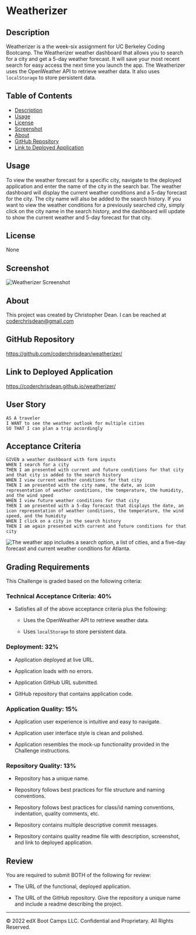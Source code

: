 # Weatherizer

## Description

Weatherizer is a the week-six assignment for UC Berkeley Coding Bootcamp. The Weatherizer weather dashboard that allows you to search for a city and get a 5-day weather forecast.  It will save your most recent search for easy access the next time you launch the app.  The Weatherizer uses the OpenWeather API to retrieve weather data.  It also uses `localStorage` to store persistent data.

<!-- <h2>GitHub Repository</h2><hr>
URL: <a href="https://github.com/coderchrisdean/weatherizer/">https://github.com/coderchrisdean/weatherizer/</a>
<h2>Link to Deployed Application</h2>
URL: <a href="https://coderchrisdean.github.io/weatherizer/">https://coderchrisdean.github.io/weatherizer/</a> -->

## Table of Contents
 * [Description](#description)
 * [Usage](#usage)
 * [License](#license)
 * [Screenshot](#screenshot)
 * [About](#about)
 * [GitHub Repository](#github-repository)
 * [Link to Deployed Application](#link-to-deployed-application)

## Usage

To view the weather forecast for a specific city, navigate to the deployed application and enter the name of the city in the search bar. The weather dashboard will display the current weather conditions and a 5-day forecast for the city. The city name will also be added to the search history. If you want to view the weather conditions for a previously searched city, simply click on the city name in the search history, and the dashboard will update to show the current weather and 5-day forecast for that city.

## License

None

## Screenshot

![Weatherizer Screenshot](./assets/weatherizer-screenshot.png)

## About

This project was created by Christopher Dean.  I can be reached at coderchrisdean@gmail.com

## GitHub Repository

https://github.com/coderchrisdean/weatherizer/

## Link to Deployed Application

https://coderchrisdean.github.io/weatherizer/


<!-- **Hint**: Using the 5 Day Weather Forecast API, you'll notice that you will need to pass in coordinates instead of just a city name. Using the OpenWeatherMap APIs, how could we retrieve geographical coordinates given a city name? -->

<!-- You will use `localStorage` to store any persistent data. For more information on how to work with the OpenWeather API, refer to the [Full-Stack Blog on how to use API keys](https://coding-boot-camp.github.io/full-stack/apis/how-to-use-api-keys). -->

## User Story

```
AS A traveler
I WANT to see the weather outlook for multiple cities
SO THAT I can plan a trip accordingly
```

## Acceptance Criteria

```
GIVEN a weather dashboard with form inputs
WHEN I search for a city
THEN I am presented with current and future conditions for that city and that city is added to the search history
WHEN I view current weather conditions for that city
THEN I am presented with the city name, the date, an icon representation of weather conditions, the temperature, the humidity, and the wind speed
WHEN I view future weather conditions for that city
THEN I am presented with a 5-day forecast that displays the date, an icon representation of weather conditions, the temperature, the wind speed, and the humidity
WHEN I click on a city in the search history
THEN I am again presented with current and future conditions for that city
```

![The weather app includes a search option, a list of cities, and a five-day forecast and current weather conditions for Atlanta.](./assets/06-server-side-apis-homework-demo.png)

## Grading Requirements

This Challenge is graded based on the following criteria: 
### Technical Acceptance Criteria: 40%

* Satisfies all of the above acceptance criteria plus the following:

    * Uses the OpenWeather API to retrieve weather data.

    * Uses `localStorage` to store persistent data.

### Deployment: 32%

* Application deployed at live URL.

* Application loads with no errors.

* Application GitHub URL submitted.

* GitHub repository that contains application code.

### Application Quality: 15%

* Application user experience is intuitive and easy to navigate.

* Application user interface style is clean and polished.

* Application resembles the mock-up functionality provided in the Challenge instructions.

### Repository Quality: 13%

* Repository has a unique name.

* Repository follows best practices for file structure and naming conventions.

* Repository follows best practices for class/id naming conventions, indentation, quality comments, etc.

* Repository contains multiple descriptive commit messages.

* Repository contains quality readme file with description, screenshot, and link to deployed application.

## Review

You are required to submit BOTH of the following for review:

* The URL of the functional, deployed application.

* The URL of the GitHub repository. Give the repository a unique name and include a readme describing the project.

- - -
© 2022 edX Boot Camps LLC. Confidential and Proprietary. All Rights Reserved.
